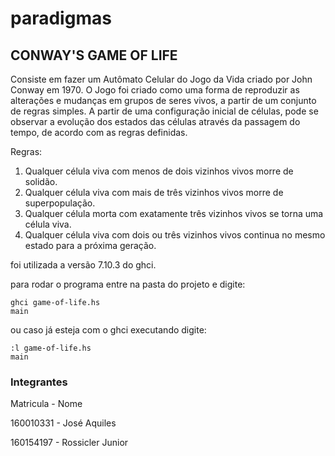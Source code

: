 # paradigmas

## CONWAY'S GAME OF LIFE

Consiste em fazer um Autômato Celular do Jogo da Vida criado por John Conway em 1970.
O Jogo foi criado como uma forma de reproduzir as alterações e mudanças em grupos de seres vivos, a partir de um conjunto de regras simples. A partir de uma configuração inicial de células, pode se observar a evolução dos estados das células através da passagem do tempo, de acordo com as regras definidas.

Regras:
1) Qualquer célula viva com menos de dois vizinhos vivos morre de solidão.
2) Qualquer célula viva com mais de três vizinhos vivos morre de superpopulação.
3) Qualquer célula morta com exatamente três vizinhos vivos se torna uma célula viva.
4) Qualquer célula viva com dois ou três vizinhos vivos continua no mesmo estado para a próxima geração.

foi utilizada a versão 7.10.3 do ghci.

para rodar o programa entre na pasta do projeto e digite:

    ghci game-of-life.hs
    main

ou caso já esteja com o ghci executando digite:

    :l game-of-life.hs
    main


### Integrantes

Matricula - Nome

160010331 - José Aquiles

160154197 - Rossicler Junior
